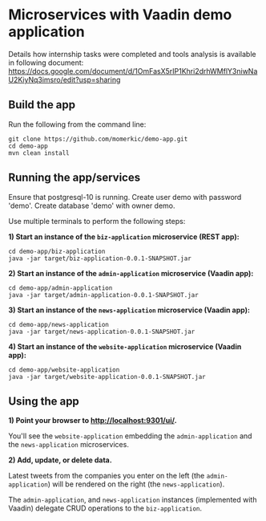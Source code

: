 # Microservices with Vaadin demo application

Details how internship tasks were completed and tools analysis is available in following document:
https://docs.google.com/document/d/1OmFasX5rIP1Khri2drhWMflY3niwNaU2KiyNq3imsro/edit?usp=sharing

## Build the app

Run the following from the command line:
```
git clone https://github.com/momerkic/demo-app.git
cd demo-app
mvn clean install
```

## Running the app/services

Ensure that postgresql-10 is running. Create user demo with password 'demo'. Create database 'demo' with owner demo.

Use multiple terminals to perform the following steps:

**1) Start an instance of the `biz-application` microservice (REST app):**
```
cd demo-app/biz-application
java -jar target/biz-application-0.0.1-SNAPSHOT.jar
```

**2) Start an instance of the `admin-application` microservice (Vaadin app):**
```
cd demo-app/admin-application
java -jar target/admin-application-0.0.1-SNAPSHOT.jar
```

**3) Start an instance of the `news-application` microservice (Vaadin app):**
```
cd demo-app/news-application
java -jar target/news-application-0.0.1-SNAPSHOT.jar
```

**4) Start an instance of the `website-application` microservice (Vaadin app):**
```
cd demo-app/website-application
java -jar target/website-application-0.0.1-SNAPSHOT.jar
```

## Using the app

**1) Point your browser to <http://localhost:9301/ui/>.**

You'll see the `website-application` embedding the `admin-application` and the `news-application` microservices.

**2) Add, update, or delete data.**

Latest tweets from the companies you enter on the left (the `admin-application`) will be rendered on the right (the `news-application`).

The `admin-application`, and `news-application` instances (implemented with Vaadin) delegate CRUD operations to the `biz-application`.
